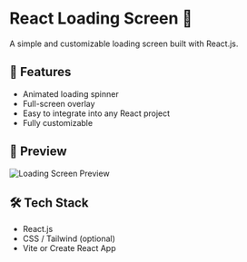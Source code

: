 # React Loading Screen 🔄

A simple and customizable loading screen built with React.js.

## 🚀 Features

- Animated loading spinner
- Full-screen overlay
- Easy to integrate into any React project
- Fully customizable

## 📸 Preview

![Loading Screen Preview](./public/loading-preview.gif)

## 🛠️ Tech Stack

- React.js
- CSS / Tailwind (optional)
- Vite or Create React App
